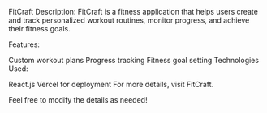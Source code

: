 FitCraft
Description:
FitCraft is a fitness application that helps users create and track personalized workout routines, monitor progress, and achieve their fitness goals.

Features:

Custom workout plans
Progress tracking
Fitness goal setting
Technologies Used:

React.js
Vercel for deployment
For more details, visit FitCraft.

Feel free to modify the details as needed!
